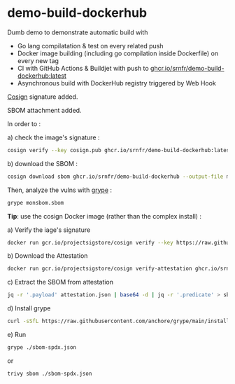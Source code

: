 # demo-build-dockerhub

Dumb demo to demonstrate automatic build with 
- Go lang compilatation & test on every related push
- Docker image building (including go compilation inside Dockerfile) on every new tag
- CI with GitHub Actions & Buildjet with push to [ghcr.io/srnfr/demo-build-dockerhub:latest](https://ghcr.io/srnfr/demo-build-dockerhub:latest)
- Asynchronous build with DockerHub registry triggered by Web Hook

[Cosign](https://docs.sigstore.dev/cosign/installation/#container-images) signature added.

SBOM attachment added.

In order to   :

a) check the image's signature : 

```bash
cosign verify --key cosign.pub ghcr.io/srnfr/demo-build-dockerhub:latest
```

b) download the SBOM : 

```bash
cosign download sbom ghcr.io/srnfr/demo-build-dockerhub --output-file monsbom.sbom
```

Then, analyze the vulns with [grype](https://github.com/anchore/grype) : 
```bash
grype monsbom.sbom
```

__Tip__: use the cosign Docker image  (rather than the complex install) :

a) Verify the iage's signature

```bash
docker run gcr.io/projectsigstore/cosign verify --key https://raw.githubusercontent.com/srnfr/demo-build-dockerhub/master/cosign.pub ghcr.io/srnfr/demo-build-dockerhub:latest
```

b) Download the Attestation

```bash
docker run gcr.io/projectsigstore/cosign verify-attestation ghcr.io/srnfr/demo-build-dockerhub:v107 --key https://raw.githubusercontent.com/srnfr/demo-build-dockerhub/master/cosign.pub --type spdx > attestation.json
```

c) Extract the SBOM from attestation
```bash
jq -r '.payload' attestation.json | base64 -d | jq -r '.predicate' > sbom-spdx.json
```

d) Install grype 
```bash
curl -sSfL https://raw.githubusercontent.com/anchore/grype/main/install.sh | sh -s -- -b /usr/local/bin
```

e) Run 
```bash
grype ./sbom-spdx.json
```
or 
```bash
trivy sbom ./sbom-spdx.json 
```
